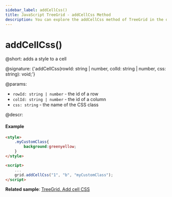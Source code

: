 ```yaml
---
sidebar_label: addCellCss()
title: JavaScript TreeGrid - addCellCss Method 
description: You can explore the addCellCss method of TreeGrid in the documentation of the DHTMLX JavaScript UI library. Browse developer guides and API reference, try out code examples and live demos, and download a free 30-day evaluation version of DHTMLX Suite.
---
```


# addCellCss()

@short: adds a style to a cell

@signature: {'addCellCss(rowId: string | number, colId: string | number, css: string): void;'}

@params:
- `rowId: string | number` - the id of a row
- `colId: string | number` - the id of a column
- `css: string` - the name of the CSS class

@descr:
#### Example

```html
<style>
    .myCustomClass{
        background:greenyellow;
    }
</style>

<script>
    ...
    grid.addCellCss("1", "b", "myCustomClass");
</script>
```

**Related sample**: [TreeGrid. Add cell CSS](https://snippet.dhtmlx.com/smjecfzp)

[comment]: # (@related: treegrid/customization.md#styling-cells)
